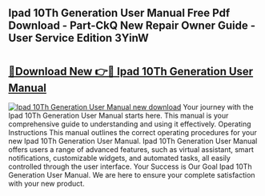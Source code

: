 ## Ipad 10Th Generation User Manual Free Pdf Download - Part-CkQ New Repair Owner Guide - User Service Edition 3YinW

# <h2><a href="http://cf22379.oget.top/?id=Ipad+10Th+Generation+User+Manual">🔗Download New 👉🔴 Ipad 10Th Generation User Manual</a></h2>

[![Ipad 10Th Generation User Manual new download](https://i.imgur.com/5g1atiW.png)](http://cf22379.oget.top/?id=Ipad+10Th+Generation+User+Manual)
Your journey with the Ipad 10Th Generation User Manual starts here. This manual is your comprehensive guide to understanding and using it effectively. Operating Instructions This manual outlines the correct operating procedures for your new Ipad 10Th Generation User Manual. Ipad 10Th Generation User Manual offers users a range of advanced features, such as virtual assistant, smart notifications, customizable widgets, and automated tasks, all easily controlled through the user interface. Your Success is Our Goal Ipad 10Th Generation User Manual. We are here to ensure your complete satisfaction with your new product.
